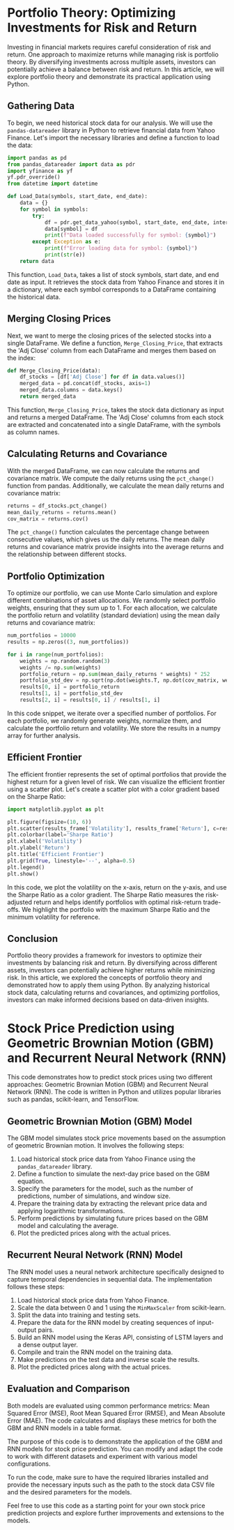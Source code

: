 # Portfolio Theory: Optimizing Investments for Risk and Return

Investing in financial markets requires careful consideration of risk and return. One approach to maximize returns while managing risk is portfolio theory. By diversifying investments across multiple assets, investors can potentially achieve a balance between risk and return. In this article, we will explore portfolio theory and demonstrate its practical application using Python.

## Gathering Data

To begin, we need historical stock data for our analysis. We will use the `pandas-datareader` library in Python to retrieve financial data from Yahoo Finance. Let's import the necessary libraries and define a function to load the data:

```python
import pandas as pd
from pandas_datareader import data as pdr
import yfinance as yf
yf.pdr_override()
from datetime import datetime

def Load_Data(symbols, start_date, end_date):
    data = {}
    for symbol in symbols:
        try:
            df = pdr.get_data_yahoo(symbol, start_date, end_date, interval='1d')
            data[symbol] = df
            print(f"Data loaded successfully for symbol: {symbol}")
        except Exception as e:
            print(f"Error loading data for symbol: {symbol}")
            print(str(e))
    return data
```

This function, `Load_Data`, takes a list of stock symbols, start date, and end date as input. It retrieves the stock data from Yahoo Finance and stores it in a dictionary, where each symbol corresponds to a DataFrame containing the historical data.

## Merging Closing Prices

Next, we want to merge the closing prices of the selected stocks into a single DataFrame. We define a function, `Merge_Closing_Price`, that extracts the 'Adj Close' column from each DataFrame and merges them based on the index:

```python
def Merge_Closing_Price(data):
    df_stocks = [df['Adj Close'] for df in data.values()]
    merged_data = pd.concat(df_stocks, axis=1)
    merged_data.columns = data.keys()
    return merged_data
```

This function, `Merge_Closing_Price`, takes the stock data dictionary as input and returns a merged DataFrame. The 'Adj Close' columns from each stock are extracted and concatenated into a single DataFrame, with the symbols as column names.

## Calculating Returns and Covariance

With the merged DataFrame, we can now calculate the returns and covariance matrix. We compute the daily returns using the `pct_change()` function from pandas. Additionally, we calculate the mean daily returns and covariance matrix:

```python
returns = df_stocks.pct_change()
mean_daily_returns = returns.mean()
cov_matrix = returns.cov()
```

The `pct_change()` function calculates the percentage change between consecutive values, which gives us the daily returns. The mean daily returns and covariance matrix provide insights into the average returns and the relationship between different stocks.

## Portfolio Optimization

To optimize our portfolio, we can use Monte Carlo simulation and explore different combinations of asset allocations. We randomly select portfolio weights, ensuring that they sum up to 1. For each allocation, we calculate the portfolio return and volatility (standard deviation) using the mean daily returns and covariance matrix:

```python
num_portfolios = 10000
results = np.zeros((3, num_portfolios))

for i in range(num_portfolios):
    weights = np.random.random(3)
    weights /= np.sum(weights)
    portfolio_return = np.sum(mean_daily_returns * weights) * 252
    portfolio_std_dev = np.sqrt(np.dot(weights.T, np.dot(cov_matrix, weights))) * np.sqrt(252)
    results[0, i] = portfolio_return
    results[1, i] = portfolio_std_dev
    results[2, i] = results[0, i] / results[1, i]
```

In this code snippet, we iterate over a specified number of portfolios. For each portfolio, we randomly generate weights, normalize them, and calculate the portfolio return and volatility. We store the results in a numpy array for further analysis.

## Efficient Frontier

The efficient frontier represents the set of optimal portfolios that provide the highest return for a given level of risk. We can visualize the efficient frontier using a scatter plot. Let's create a scatter plot with a color gradient based on the Sharpe Ratio:

```python
import matplotlib.pyplot as plt

plt.figure(figsize=(10, 6))
plt.scatter(results_frame['Volatility'], results_frame['Return'], c=results_frame['Sharpe'], cmap='RdYlBu', alpha=0.7)
plt.colorbar(label='Sharpe Ratio')
plt.xlabel('Volatility')
plt.ylabel('Return')
plt.title('Efficient Frontier')
plt.grid(True, linestyle='--', alpha=0.5)
plt.legend()
plt.show()
```

In this code, we plot the volatility on the x-axis, return on the y-axis, and use the Sharpe Ratio as a color gradient. The Sharpe Ratio measures the risk-adjusted return and helps identify portfolios with optimal risk-return trade-offs. We highlight the portfolio with the maximum Sharpe Ratio and the minimum volatility for reference.

## Conclusion

Portfolio theory provides a framework for investors to optimize their investments by balancing risk and return. By diversifying across different assets, investors can potentially achieve higher returns while minimizing risk. In this article, we explored the concepts of portfolio theory and demonstrated how to apply them using Python. By analyzing historical stock data, calculating returns and covariances, and optimizing portfolios, investors can make informed decisions based on data-driven insights.




# Stock Price Prediction using Geometric Brownian Motion (GBM) and Recurrent Neural Network (RNN)

This code demonstrates how to predict stock prices using two different approaches: Geometric Brownian Motion (GBM) and Recurrent Neural Network (RNN). The code is written in Python and utilizes popular libraries such as pandas, scikit-learn, and TensorFlow.

## Geometric Brownian Motion (GBM) Model

The GBM model simulates stock price movements based on the assumption of geometric Brownian motion. It involves the following steps:

1. Load historical stock price data from Yahoo Finance using the `pandas_datareader` library.
2. Define a function to simulate the next-day price based on the GBM equation.
3. Specify the parameters for the model, such as the number of predictions, number of simulations, and window size.
4. Prepare the training data by extracting the relevant price data and applying logarithmic transformations.
5. Perform predictions by simulating future prices based on the GBM model and calculating the average.
6. Plot the predicted prices along with the actual prices.

## Recurrent Neural Network (RNN) Model

The RNN model uses a neural network architecture specifically designed to capture temporal dependencies in sequential data. The implementation follows these steps:

1. Load historical stock price data from Yahoo Finance.
2. Scale the data between 0 and 1 using the `MinMaxScaler` from scikit-learn.
3. Split the data into training and testing sets.
4. Prepare the data for the RNN model by creating sequences of input-output pairs.
5. Build an RNN model using the Keras API, consisting of LSTM layers and a dense output layer.
6. Compile and train the RNN model on the training data.
7. Make predictions on the test data and inverse scale the results.
8. Plot the predicted prices along with the actual prices.

## Evaluation and Comparison

Both models are evaluated using common performance metrics: Mean Squared Error (MSE), Root Mean Squared Error (RMSE), and Mean Absolute Error (MAE). The code calculates and displays these metrics for both the GBM and RNN models in a table format.

The purpose of this code is to demonstrate the application of the GBM and RNN models for stock price prediction. You can modify and adapt the code to work with different datasets and experiment with various model configurations.

To run the code, make sure to have the required libraries installed and provide the necessary inputs such as the path to the stock data CSV file and the desired parameters for the models.

Feel free to use this code as a starting point for your own stock price prediction projects and explore further improvements and extensions to the models.

